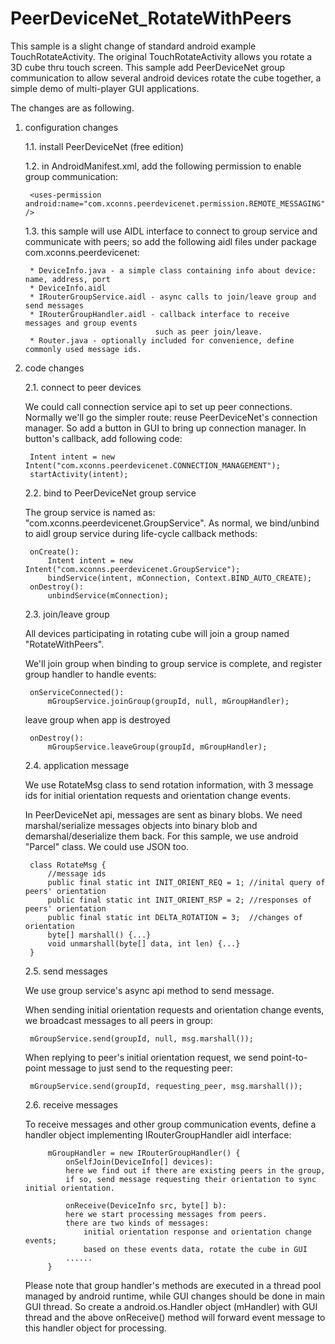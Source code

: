 PeerDeviceNet_RotateWithPeers
=============================

This sample is a slight change of standard android example TouchRotateActivity. 
The original TouchRotateActivity allows you rotate a 3D cube thru touch screen. 
This sample add PeerDeviceNet group communication to allow several android devices 
rotate the cube together, a simple demo of multi-player GUI applications.

The changes are as following.

1. configuration changes

	1.1. install PeerDeviceNet (free edition)

	1.2. in AndroidManifest.xml, add the following permission to enable group communication:
		
		<uses-permission android:name="com.xconns.peerdevicenet.permission.REMOTE_MESSAGING" />

	1.3. this sample will use AIDL interface to connect to group service and communicate 
		with peers; so add the following aidl files under package com.xconns.peerdevicenet:

		* DeviceInfo.java - a simple class containing info about device: name, address, port
		* DeviceInfo.aidl
 		* IRouterGroupService.aidl - async calls to join/leave group and send messages
 		* IRouterGroupHandler.aidl - callback interface to receive messages and group events 
 									such as peer join/leave.
 		* Router.java - optionally included for convenience, define commonly used message ids.
 		
2. code changes

	2.1. connect to peer devices

	We could call connection service api to set up peer connections. Normally we'll go 
		the simpler route: reuse PeerDeviceNet's connection manager.
		So add a button in GUI to bring up connection manager. In button's callback, 
		add following code:

		Intent intent = new Intent("com.xconns.peerdevicenet.CONNECTION_MANAGEMENT");
		startActivity(intent);
		
	2.2. bind to PeerDeviceNet group service

	The group service is named as: "com.xconns.peerdevicenet.GroupService".
		As normal, we bind/unbind to aidl group service during life-cycle callback methods:

		onCreate():
			Intent intent = new Intent("com.xconns.peerdevicenet.GroupService");
			bindService(intent, mConnection, Context.BIND_AUTO_CREATE);
		onDestroy():
		   	unbindService(mConnection);
		
	2.3. join/leave group

	All devices participating in rotating cube will join a group named "RotateWithPeers".

	We'll join group when binding to group service is complete, and register group handler
		   to handle events:

		onServiceConnected():
		   	mGroupService.joinGroup(groupId, null, mGroupHandler);
	leave group when app is destroyed

		onDestroy():
		   	mGroupService.leaveGroup(groupId, mGroupHandler);
		   	
	2.4. application message

	We use RotateMsg class to send rotation information, with 
			3 message ids for initial orientation requests and orientation change events.

	In PeerDeviceNet api, messages are sent as binary blobs. We need marshal/serialize
			messages objects into binary blob and demarshal/deserialize them back.
			For this sample, we use android "Parcel" class. We could use JSON too.

		class RotateMsg {
			//message ids
			public final static int INIT_ORIENT_REQ = 1; //inital query of peers' orientation
			public final static int INIT_ORIENT_RSP = 2; //responses of peers' orientation
			public final static int DELTA_ROTATION = 3;  //changes of orientation
			byte[] marshall() {...}
			void unmarshall(byte[] data, int len) {...}
		}
			
	2.5. send messages

	We use group service's async api method to send message. 

	When sending initial orientation requests and orientation change events, we 
			broadcast messages to all peers in group:

		mGroupService.send(groupId, null, msg.marshall());

	When replying to peer's initial orientation request, we send point-to-point
			message to just send to the requesting peer:

		mGroupService.send(groupId, requesting_peer, msg.marshall());
	
	2.6. receive messages

	To receive messages and other group communication events, define a handler
			object implementing IRouterGroupHandler aidl interface:

			mGroupHandler = new IRouterGroupHandler() {
			    onSelfJoin(DeviceInfo[] devices):
				here we find out if there are existing peers in the group, 
				if so, send message requesting their orientation to sync initial orientation.
				
			    onReceive(DeviceInfo src, byte[] b):
				here we start processing messages from peers.
				there are two kinds of messages: 
					initial orientation response and orientation change events;
					based on these events data, rotate the cube in GUI
			    ......
			}	
			
	Please note that group handler's methods are executed in a thread pool
				managed by android runtime, while GUI changes should be done in main GUI thread.
				So create a android.os.Handler object (mHandler) with GUI thread and the above onReceive() method will forward event message to this handler object for processing.
				

			